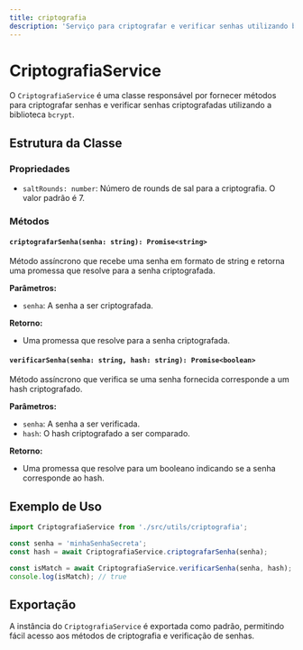 ```yaml
---
title: criptografia
description: 'Serviço para criptografar e verificar senhas utilizando bcrypt.'
---
```


# CriptografiaService

O `CriptografiaService` é uma classe responsável por fornecer métodos para criptografar senhas e verificar senhas criptografadas utilizando a biblioteca `bcrypt`.

## Estrutura da Classe

### Propriedades

- `saltRounds: number`: Número de rounds de sal para a criptografia. O valor padrão é 7.

### Métodos

#### `criptografarSenha(senha: string): Promise<string>`

Método assíncrono que recebe uma senha em formato de string e retorna uma promessa que resolve para a senha criptografada.

**Parâmetros:**
- `senha`: A senha a ser criptografada.

**Retorno:**
- Uma promessa que resolve para a senha criptografada.

#### `verificarSenha(senha: string, hash: string): Promise<boolean>`

Método assíncrono que verifica se uma senha fornecida corresponde a um hash criptografado.

**Parâmetros:**
- `senha`: A senha a ser verificada.
- `hash`: O hash criptografado a ser comparado.

**Retorno:**
- Uma promessa que resolve para um booleano indicando se a senha corresponde ao hash.

## Exemplo de Uso

```typescript
import CriptografiaService from './src/utils/criptografia';

const senha = 'minhaSenhaSecreta';
const hash = await CriptografiaService.criptografarSenha(senha);

const isMatch = await CriptografiaService.verificarSenha(senha, hash);
console.log(isMatch); // true
```

## Exportação

A instância do `CriptografiaService` é exportada como padrão, permitindo fácil acesso aos métodos de criptografia e verificação de senhas.